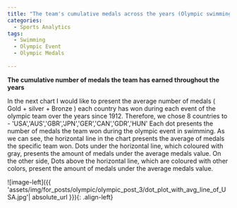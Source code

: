 ```yaml
---
title: "The team's cumulative medals across the years (Olympic swimming Stats : Part 3)"
categories:
  - Sports Analytics
tags:
  - Swimming 
  - Olympic Event
  - Olympic Medals
  
---
```


**The cumulative number of medals the team has earned throughout the years**


In the next chart I would like to present the average number of medals ( Gold + silver + Bronze )  each country has won during each event of the olympic team over the years since 1912.
Therefore, we chose 8 countries to - 'USA','AUS','GBR','JPN','GER','CAN','GDR','HUN'
Each dot presents the number of medals the team won during the olympic event in swimming. 
As we can see, the horizontal line in the chart presents the average of medals the specific team won. 
Dots under the horizontal line, which coloured with gray,  presents the amount of medals under the average medals value.
On the other side, Dots above the horizontal line, which are coloured with other colors,  present the amount of medals under the average medals value.


<script src="https://gist.github.com/AnalyticsForPleasure/89c4cfa1ce312e06a79f2c5f59124d0c.js"></script>



![image-left]({{ 'assets/img/for_posts/olympic/olympic_post_3/dot_plot_with_avg_line_of_USA.jpg'| absolute_url }}){: .align-left} 


